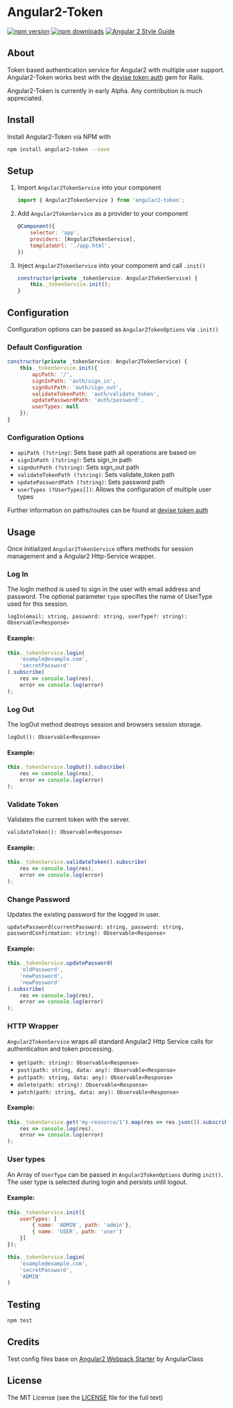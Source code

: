 # Angular2-Token
[![npm version](https://badge.fury.io/js/angular2-token.svg)](https://badge.fury.io/js/angular2-token)
[![npm downloads](https://img.shields.io/npm/dt/angular2-token.svg)](https://npmjs.org/angular2-token)
[![Angular 2 Style Guide](https://mgechev.github.io/angular2-style-guide/images/badge.svg)](https://angular.io/styleguide)

## About
Token based authentication service for Angular2 with multiple user support. Angular2-Token works best with the
[devise token auth](https://github.com/lynndylanhurley/devise_token_auth) gem for Rails.

Angular2-Token is currently in early Alpha. Any contribution is much appreciated.

## Install
Install Angular2-Token via NPM with
```bash
npm install angular2-token --save
```

## Setup
1. Import `Angular2TokenService` into your component
    ```javascript
    import { Angular2TokenService } from 'angular2-token';
    ```

2. Add `Angular2TokenService` as a provider to your component
    ```javascript
    @Component({
        selector: 'app',
        providers: [Angular2TokenService],
        templateUrl: './app.html',
    })
    ```

3. Inject `Angular2TokenService` into your component and call `.init()`
    ```javascript
    constructor(private _tokenService: Angular2TokenService) {
        this._tokenService.init();
    }
    ```

## Configuration
Configuration options can be passed as `Angular2TokenOptions` via `.init()`

### Default Configuration
```javascript
constructor(private _tokenService: Angular2TokenService) {
    this._tokenService.init({
        apiPath: '/',
        signInPath: 'auth/sign_in',
        signOutPath: 'auth/sign_out',
        validateTokenPath: 'auth/validate_token',
        updatePasswordPath: 'auth/password',
        userTypes: null
    });
}
```

### Configuration Options
- `apiPath (?string)`: Sets base path all operations are based on
- `signInPath (?string)`: Sets sign_in path
- `signOutPath (?string)`: Sets sign_out path
- `validateTokenPath (?string)`: Sets validate_token path
- `updatePasswordPath (?string)`: Sets password path
- `userTypes (?UserTypes[])`: Allows the configuration of multiple user types

Further information on paths/routes can be found at
[devise token auth](https://github.com/lynndylanhurley/devise_token_auth#usage-tldr)

## Usage
Once initialized `Angular2TokenService` offers methods for session management and a Angular2 Http-Service wrapper.

### Log In
The logIn method is used to sign in the user with email address and password.
The optional parameter `type` specifies the name of UserType used for this session.

`logIn(email: string, password: string, userType?: string): Observable<Response>`

#### Example:
```javascript
this._tokenService.login(
    'example@example.com',
    'secretPassword'
).subscribe(
    res => console.log(res),
    error => console.log(error)
);
```

### Log Out
The logOut method destroys session and browsers session storage.

`logOut(): Observable<Response>`

#### Example:
```javascript
this._tokenService.logOut().subscribe(
    res => console.log(res),
    error => console.log(error)
);
```

### Validate Token
Validates the current token with the server.

`validateToken(): Observable<Response>`

#### Example:
```javascript
this._tokenService.validateToken().subscribe(
    res => console.log(res),
    error => console.log(error)
);
```

### Change Password
Updates the existing password for the logged in user.

`updatePassword(currentPassword: string, password: string, passwordConfirmation: string): Observable<Response>`

#### Example:
```javascript
this._tokenService.updatePassword(
    'oldPassword',
    'newPassword',
    'newPassword'
).subscribe(
    res => console.log(res),
    error => console.log(error)
);
```

### HTTP Wrapper
`Angular2TokenService` wraps all standard Angular2 Http Service calls for authentication and token processing.
- `get(path: string): Observable<Response>`
- `post(path: string, data: any): Observable<Response>`
- `put(path: string, data: any): Observable<Response>`
- `delete(path: string): Observable<Response>`
- `patch(path: string, data: any): Observable<Response>`

#### Example:
```javascript
this._tokenService.get('my-resource/1').map(res => res.json()).subscribe(
    res => console.log(res),
    error => console.log(error)
);
```

### User types
An Array of `UserType` can be passed in `Angular2TokenOptions` during `init()`.
The user type is selected during login and persists until logout.

#### Example:
```javascript
this._tokenService.init({
    userTypes: [
        { name: 'ADMIN', path: 'admin'},
        { name: 'USER', path: 'user')
    }]
});

this._tokenService.login(
    'example@example.com',
    'secretPassword',
    'ADMIN'
)
```

## Testing
```bash
npm test
```
## Credits
Test config files base on [Angular2 Webpack Starter](https://github.com/AngularClass/angular2-webpack-starter) by AngularClass

## License
The MIT License (see the [LICENSE](https://github.com/neroniaky/angular2-token/blob/master/LICENSE) file for the full text)